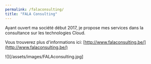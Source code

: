 ```yaml
---
permalink: /falaconsulting/
title: "FALA Consulting"
---
```


Ayant ouvert ma société début 2017, je propose mes services dans la consultance sur les technologies Cloud.

Vous trouverez plus d'informations ici: [http://www.falaconsulting.be/](http://www.falaconsulting.be/)

!()[/assets/images/FALAconsulting.jpg]
